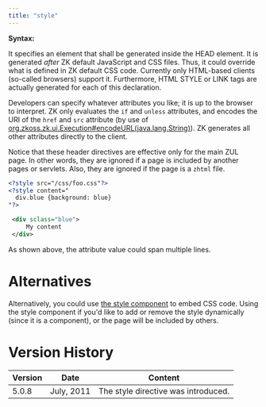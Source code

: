```yaml
---
title: "style"
---
```


**Syntax:**

<?style [type="text/css"] [src="''uri''"] [charset="''encoding''"]
  [content="''css snippet''"] [if="..."] [unless="..."]?>
It specifies an element that shall be generated inside the HEAD element.
It is generated *after* ZK default JavaScript and CSS files. Thus, it
could override what is defined in ZK default CSS code. Currently only
HTML-based clients (so-called browsers) support it. Furthermore, HTML
STYLE or LINK tags are actually generated for each of this declaration.

Developers can specify whatever attributes you like; it is up to the
browser to interpret. ZK only evaluates the `if` and `unless`
attributes, and encodes the URI of the `href` and `src` attribute (by
use of
[org.zkoss.zk.ui.Execution#encodeURL(java.lang.String)](https://www.zkoss.org/javadoc/latest/zk/org/zkoss/zk/ui/Execution.html#encodeURL(java.lang.String))).
ZK generates all other attributes directly to the client.

Notice that these header directives are effective only for the main ZUL
page. In other words, they are ignored if a page is included by another
pages or servlets. Also, they are ignored if the page is a `zhtml` file.

```xml
<?style src="/css/foo.css"?>
<?style content="
  div.blue {background: blue}
"?>

 <div sclass="blue">
     My content
 </div>
```

As shown above, the attribute value could span multiple lines.

# Alternatives

Alternatively, you could use [the style component]({{site.baseurl}}/zk_component_ref/style)
to embed CSS code. Using the style component if you'd like to add or
remove the style dynamically (since it is a component), or the page will
be included by others.

# Version History

| Version | Date       | Content                             |
|---------|------------|-------------------------------------|
| 5.0.8   | July, 2011 | The style directive was introduced. |
